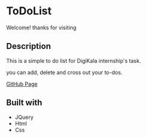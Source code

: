 # ToDoList
Welcome! thanks for visiting

## Description
This is a simple to do list for DigiKala internship's task.

you can add, delete and cross out your to-dos.

[GitHub Page](https://ghminaei.github.io/ToDoListDK/)


## Built with
- JQuery
- Html
- Css
